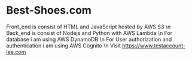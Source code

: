 # Best-Shoes.com

Front_end is consist of HTML and JavaScript hosted by AWS S3 \n
Back_end is consist of Nodejs and Python with AWS Lambda \n
For database i am using AWS DynamoDB \n 
For User authorization and authentication i am using AWS Cognito \n
Visit https://www.testaccount-lee.com